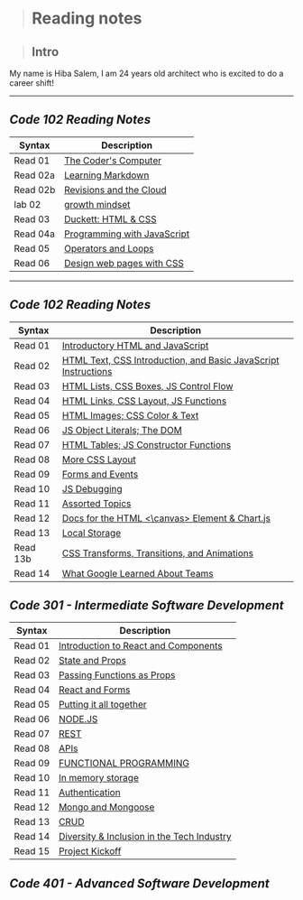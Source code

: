 > # **Reading notes**

> ## **Intro** 
My name is Hiba Salem, I am 24 years old architect who is excited to do a career shift!
- - -

## ***Code 102 Reading Notes***

| Syntax            | Description                                          |
| --------------    |----------------------------------------              |
| Read 01           | [The Coder's Computer](102/read01.md)                |
| Read 02a          | [Learning Markdown](102/read02a.md)                  |
| Read 02b          | [Revisions and the Cloud](102/read02.md)             |
| lab 02            | [growth mindset](102/lab02.md)                       |
| Read 03           | [Duckett: HTML & CSS](102/read03.md)                 |
| Read 04a          | [Programming with JavaScript](102/read04a.md)        |
| Read 05           | [Operators and Loops](102/read05.md)                 |
| Read 06           | [Design web pages with CSS](102/read06.md)           |

- - -
## ***Code 102 Reading Notes***

| Syntax            | Description                                                                      |
| --------------    |----------------------------------------                                          |
| Read 01           | [Introductory HTML and JavaScript](201/read01.md)                                |
| Read 02           | [HTML Text, CSS Introduction, and Basic JavaScript Instructions](201/read02.md)  |
| Read 03           | [HTML Lists, CSS Boxes, JS Control Flow](201/read03.md)                          |
| Read 04           | [HTML Links, CSS Layout, JS Functions](201/read04.md)                            |
| Read 05           | [HTML Images; CSS Color & Text](201/read05.md)                                   |
| Read 06           | [JS Object Literals; The DOM](201/read06.md)                                     |
| Read 07           | [HTML Tables; JS Constructor Functions](201/read07.md)                           |
| Read 08           | [More CSS Layout](201/read08.md)                                                 |
| Read 09           | [Forms and Events](201/read09.md)                                                |
| Read 10           | [JS Debugging](201/read10.md)                                                    |
| Read 11           | [Assorted Topics](201/read11.md)                                                 |
| Read 12           | [Docs for the HTML <\canvas> Element & Chart.js](201/read12.md)                  |
| Read 13           | [Local Storage](201/read13.md)                                                   |
| Read 13b          | [CSS Transforms, Transitions, and Animations](201/read13b.md)                    |
| Read 14           | [What Google Learned About Teams](201/read14.md)                                 |

## ***Code 301 - Intermediate Software Development***

| Syntax            | Description                                                         |
| --------------    |----------------------------------------                             |
| Read 01           | [Introduction to React and Components](301/read01.md)               |
| Read 02           | [State and Props](301/read02.md)                                    |
| Read 03           | [Passing Functions as Props](301/read03.md)                         |
| Read 04           | [React and Forms](301/read04.md)                                    |
| Read 05           | [Putting it all together](301/read05.md)                            |
| Read 06           | [NODE.JS](301/read06.md)                                            |
| Read 07           | [REST](301/read07.md)                                               |
| Read 08           | [APIs](301/read08.md)                                               |
| Read 09           | [FUNCTIONAL PROGRAMMING](301/read09.md)                             |
| Read 10           | [In memory storage](301/read10.md)                                  |
| Read 11           | [Authentication](301/read11.md)                                     |
| Read 12           | [Mongo and Mongoose](301/read12.md)                                 |
| Read 13           | [CRUD](301/read13.md)                                               |
| Read 14           | [Diversity & Inclusion in the Tech Industry](301/read14.md)         |
| Read 15           | [Project Kickoff](301/read15.md)                                    |

## ***Code 401 - Advanced Software Development***